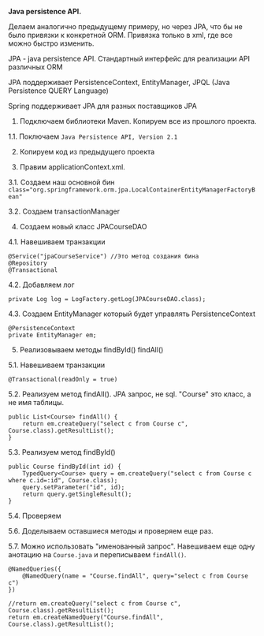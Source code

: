 **Java persistence API.**

Делаем аналогично предыдущему примеру, но через JPA, что бы не было привязки к конкретной ORM. 
Привязка только в xml, где все можно быстро изменить.

JPA - java persistence API. Стандартный интерфейс для реализации API различных ORM

JPA поддерживает PersistenceContext, EntityManager, JPQL (Java Persistence QUERY Language)

Spring поддерживает JPA для разных поставщиков JPA

1. Подключаем библиотеки Maven. Копируем все из прошлого проекта.

1.1. Поключаем `Java Persistence API, Version 2.1`

2. Копируем код из предыдущего проекта

3. Правим applicationContext.xml.

3.1. Создаем наш основной бин `class="org.springframework.orm.jpa.LocalContainerEntityManagerFactoryBean" `

3.2. Создаем transactionManager

4. Создаем новый класс JPACourseDAO

4.1. Навешиваем транзакции

    @Service("jpaCourseService") //Это метод создания бина
    @Repository
    @Transactional
    
4.2. Добавляем лог

    private Log log = LogFactory.getLog(JPACourseDAO.class);
    
4.3. Создаем EntityManager который будет управлять PersistenceContext

    @PersistenceContext
    private EntityManager em;   
    
5. Реализовываем методы findById() findAll()

5.1. Навешиваем транзакции

    @Transactional(readOnly = true)
    
5.2. Реализуем метод findAll(). JPA запрос, не sql. "Course" это класс, а не имя таблицы.

    public List<Course> findAll() {
        return em.createQuery("select c from Course c", Course.class).getResultList();
    }    
    
5.3. Реализуем метод findById()

    public Course findById(int id) {
        TypedQuery<Course> query = em.createQuery("select c from Course c where c.id=:id", Course.class);
        query.setParameter("id", id);
        return query.getSingleResult();
    }    
    
5.4. Проверяем

5.6. Доделываем оставшиеся методы и проверяем еще раз.

5.7. Можно использовать "именованный запрос". Навешиваем еще одну анотацию на `Course.java` и переписываем `findAll()`.

    @NamedQueries({
        @NamedQuery(name = "Course.findAll", query="select c from Course c")
    })
    
    //return em.createQuery("select c from Course c", Course.class).getResultList();
    return em.createNamedQuery("Course.findAll", Course.class).getResultList();

    